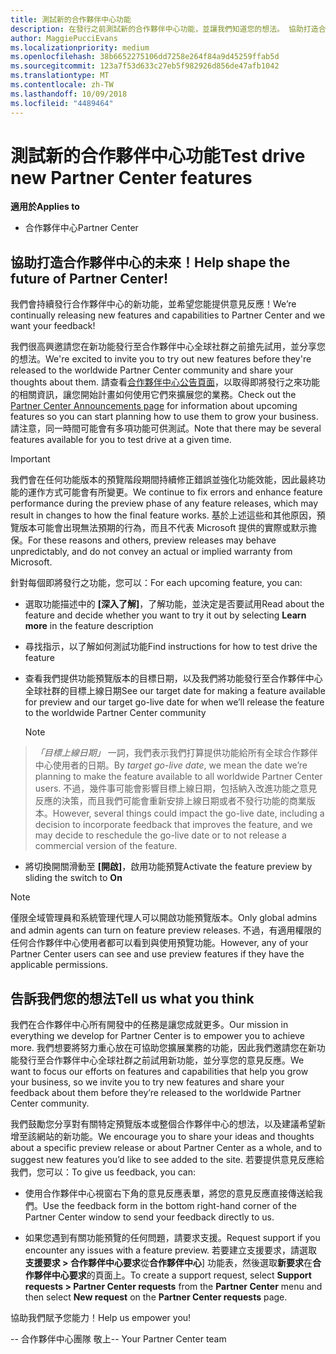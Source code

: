 ```yaml
---
title: 測試新的合作夥伴中心功能
description: 在發行之前測試新的合作夥伴中心功能，並讓我們知道您的想法。 協助打造合作夥伴中心的未來！
author: MaggiePucciEvans
ms.localizationpriority: medium
ms.openlocfilehash: 38b6652275106dd7258e264f84a9d45259ffab5d
ms.sourcegitcommit: 123a7f53d633c27eb5f982926d856de47afb1042
ms.translationtype: MT
ms.contentlocale: zh-TW
ms.lasthandoff: 10/09/2018
ms.locfileid: "4489464"
---
```

# <a name="test-drive-new-partner-center-features"></a><span data-ttu-id="2ff4e-104">測試新的合作夥伴中心功能</span><span class="sxs-lookup"><span data-stu-id="2ff4e-104">Test drive new Partner Center features</span></span>

**<span data-ttu-id="2ff4e-105">適用於</span><span class="sxs-lookup"><span data-stu-id="2ff4e-105">Applies to</span></span>**

- <span data-ttu-id="2ff4e-106">合作夥伴中心</span><span class="sxs-lookup"><span data-stu-id="2ff4e-106">Partner Center</span></span>

## <a name="help-shape-the-future-of-partner-center"></a><span data-ttu-id="2ff4e-107">協助打造合作夥伴中心的未來！</span><span class="sxs-lookup"><span data-stu-id="2ff4e-107">Help shape the future of Partner Center!</span></span>

<span data-ttu-id="2ff4e-108">我們會持續發行合作夥伴中心的新功能，並希望您能提供意見反應！</span><span class="sxs-lookup"><span data-stu-id="2ff4e-108">We’re continually releasing new features and capabilities to Partner Center and we want your feedback!</span></span> 

<span data-ttu-id="2ff4e-109">我們很高興邀請您在新功能發行至合作夥伴中心全球社群之前搶先試用，並分享您的想法。</span><span class="sxs-lookup"><span data-stu-id="2ff4e-109">We're excited to invite you to try out new features before they're released to the worldwide Partner Center community and share your thoughts about them.</span></span> <span data-ttu-id="2ff4e-110">請查看[合作夥伴中心公告頁面](https://partnercenter.microsoft.com/pcv/announcements)，以取得即將發行之來功能的相關資訊，讓您開始計畫如何使用它們來擴展您的業務。</span><span class="sxs-lookup"><span data-stu-id="2ff4e-110">Check out the [Partner Center Announcements page](https://partnercenter.microsoft.com/pcv/announcements) for information about upcoming features so you can start planning how to use them to grow your business.</span></span> <span data-ttu-id="2ff4e-111">請注意，同一時間可能會有多項功能可供測試。</span><span class="sxs-lookup"><span data-stu-id="2ff4e-111">Note that there may be several features available for you to test drive at a given time.</span></span>

> [!IMPORTANT]  
> <span data-ttu-id="2ff4e-112">我們會在任何功能版本的預覽階段期間持續修正錯誤並強化功能效能，因此最終功能的運作方式可能會有所變更。</span><span class="sxs-lookup"><span data-stu-id="2ff4e-112">We continue to fix errors and enhance feature performance during the preview phase of any feature releases, which may result in changes to how the final feature works.</span></span> <span data-ttu-id="2ff4e-113">基於上述這些和其他原因，預覽版本可能會出現無法預期的行為，而且不代表 Microsoft 提供的實際或默示擔保。</span><span class="sxs-lookup"><span data-stu-id="2ff4e-113">For these reasons and others, preview releases may behave unpredictably, and do not convey an actual or implied warranty from Microsoft.</span></span>

<span data-ttu-id="2ff4e-114">針對每個即將發行之功能，您可以：</span><span class="sxs-lookup"><span data-stu-id="2ff4e-114">For each upcoming feature, you can:</span></span>

-   <span data-ttu-id="2ff4e-115">選取功能描述中的 **\[深入了解\]**，了解功能，並決定是否要試用</span><span class="sxs-lookup"><span data-stu-id="2ff4e-115">Read about the feature and decide whether you want to try it out by selecting **Learn more** in the feature description</span></span> 

-   <span data-ttu-id="2ff4e-116">尋找指示，以了解如何測試功能</span><span class="sxs-lookup"><span data-stu-id="2ff4e-116">Find instructions for how to test drive the feature</span></span>

-   <span data-ttu-id="2ff4e-117">查看我們提供功能預覽版本的目標日期，以及我們將功能發行至合作夥伴中心全球社群的目標上線日期</span><span class="sxs-lookup"><span data-stu-id="2ff4e-117">See our target date for making a feature available for preview and our target go-live date for when we’ll release the feature to the worldwide Partner Center community</span></span> 

    > [!NOTE]  
>  <span data-ttu-id="2ff4e-118">*「目標上線日期」* 一詞，我們表示我們打算提供功能給所有全球合作夥伴中心使用者的日期。</span><span class="sxs-lookup"><span data-stu-id="2ff4e-118">By *target go-live date*, we mean the date we’re planning to make the feature available to all worldwide Partner Center users.</span></span> <span data-ttu-id="2ff4e-119">不過，幾件事可能會影響目標上線日期，包括納入改進功能之意見反應的決策，而且我們可能會重新安排上線日期或者不發行功能的商業版本。</span><span class="sxs-lookup"><span data-stu-id="2ff4e-119">However, several things could impact the go-live date, including a decision to incorporate feedback that improves the feature, and we may decide to reschedule the go-live date or to not release a commercial version of the feature.</span></span>  

-   <span data-ttu-id="2ff4e-120">將切換開關滑動至 **\[開啟\]**，啟用功能預覽</span><span class="sxs-lookup"><span data-stu-id="2ff4e-120">Activate the feature preview by sliding the switch to **On**</span></span>

> [!NOTE]  
>  <span data-ttu-id="2ff4e-121">僅限全域管理員和系統管理代理人可以開啟功能預覽版本。</span><span class="sxs-lookup"><span data-stu-id="2ff4e-121">Only global admins and admin agents can turn on feature preview releases.</span></span> <span data-ttu-id="2ff4e-122">不過，有適用權限的任何合作夥伴中心使用者都可以看到與使用預覽功能。</span><span class="sxs-lookup"><span data-stu-id="2ff4e-122">However, any of your Partner Center users can see and use preview features if they have the applicable permissions.</span></span>
 
## <a name="tell-us-what-you-think"></a><span data-ttu-id="2ff4e-123">告訴我們您的想法</span><span class="sxs-lookup"><span data-stu-id="2ff4e-123">Tell us what you think</span></span>

<span data-ttu-id="2ff4e-124">我們在合作夥伴中心所有開發中的任務是讓您成就更多。</span><span class="sxs-lookup"><span data-stu-id="2ff4e-124">Our mission in everything we develop for Partner Center is to empower you to achieve more.</span></span> <span data-ttu-id="2ff4e-125">我們想要將努力重心放在可協助您擴展業務的功能，因此我們邀請您在新功能發行至合作夥伴中心全球社群之前試用新功能，並分享您的意見反應。</span><span class="sxs-lookup"><span data-stu-id="2ff4e-125">We want to focus our efforts on features and capabilities that help you grow your business, so we invite you to try new features and share your feedback about them before they’re released to the worldwide Partner Center community.</span></span> 

<span data-ttu-id="2ff4e-126">我們鼓勵您分享對有關特定預覽版本或整個合作夥伴中心的想法，以及建議希望新增至該網站的新功能。</span><span class="sxs-lookup"><span data-stu-id="2ff4e-126">We encourage you to share your ideas and thoughts about a specific preview release or about Partner Center as a whole, and to suggest new features you’d like to see added to the site.</span></span> <span data-ttu-id="2ff4e-127">若要提供意見反應給我們，您可以：</span><span class="sxs-lookup"><span data-stu-id="2ff4e-127">To give us feedback, you can:</span></span>  

-   <span data-ttu-id="2ff4e-128">使用合作夥伴中心視窗右下角的意見反應表單，將您的意見反應直接傳送給我們。</span><span class="sxs-lookup"><span data-stu-id="2ff4e-128">Use the feedback form in the bottom right-hand corner of the Partner Center window to send your feedback directly to us.</span></span> 

-   <span data-ttu-id="2ff4e-129">如果您遇到有關功能預覽的任何問題，請要求支援。</span><span class="sxs-lookup"><span data-stu-id="2ff4e-129">Request support if you encounter any issues with a feature preview.</span></span> <span data-ttu-id="2ff4e-130">若要建立支援要求，請選取**支援要求 > 合作夥伴中心要求**從**合作夥伴中心**\] 功能表，然後選取**新要求**在**合作夥伴中心要求**的頁面上。</span><span class="sxs-lookup"><span data-stu-id="2ff4e-130">To create a support request, select **Support requests > Partner Center requests** from the **Partner Center** menu and then select **New request** on the **Partner Center requests** page.</span></span>

<span data-ttu-id="2ff4e-131">協助我們賦予您能力！</span><span class="sxs-lookup"><span data-stu-id="2ff4e-131">Help us empower you!</span></span>

<span data-ttu-id="2ff4e-132">-- 合作夥伴中心團隊  敬上</span><span class="sxs-lookup"><span data-stu-id="2ff4e-132">-- Your Partner Center team</span></span>


